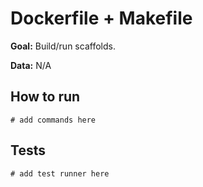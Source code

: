 # Dockerfile + Makefile

**Goal:** Build/run scaffolds.

**Data:** N/A

## How to run

```
# add commands here
```

## Tests

```
# add test runner here
```
